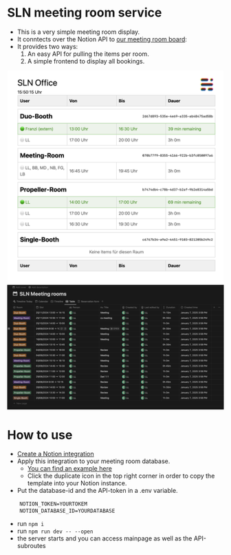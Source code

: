 # SLN meeting room service

- This is a very simple meeting room display.
- It conntects over the Notion API to [our meeting room board](https://www.notion.so/stadtlandnetz/e724a89830bf4f7eb28f1e48248ea130?v=143c0d18854180adb3fe000c3780cab5):
- It provides two ways:
  1. An easy API for pulling the items per room.
  2. A simple frontend to display all bookings.

![Meeting Room Database Example](screenshots/screenshot.png)
![Meeting Room Database Example](screenshots/database.png)

# How to use
- [Create a Notion integration](https://www.notion.so/profile/integrations)
- Apply this integration to your meeting room database. 
  - [You can find an example here](https://stadtlandnetz.notion.site/174c0d1885418019bb84ea382e01bb73?v=174c0d18854181928e6f000cdcd457fd)
  - Click the duplicate icon in the top right corner in order to copy the template into your Notion instance.
- Put the database-id and the API-token in a .env variable.
```
    NOTION_TOKEN=YOURTOKEM
    NOTION_DATABASE_ID=YOURDATABASE
```
- run `npm i`
- run `npm run dev -- --open`
- the server starts and you can access mainpage as well as the API-subroutes